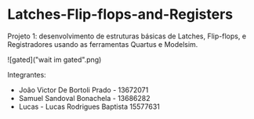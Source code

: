 # Latches-Flip-flops-and-Registers

Projeto 1: desenvolvimento de estruturas básicas de Latches, Flip-flops, e Registradores usando as ferramentas Quartus e Modelsim.

![gated]("wait im gated".png)

Integrantes: 
* João Victor De Bortoli Prado - 13672071
* Samuel Sandoval Bonachela - 13686282
* Lucas - Lucas Rodrigues Baptista 15577631
